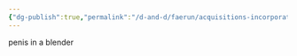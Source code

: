 ```yaml
---
{"dg-publish":true,"permalink":"/d-and-d/faerun/acquisitions-incorporated/lore-reference/p-cs/orcan/"}
---
```


penis in a blender